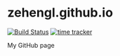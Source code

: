 # zehengl.github.io

[![Build Status](https://travis-ci.org/zehengl/zehengl.github.io.svg?branch=develop)](https://travis-ci.org/zehengl/zehengl.github.io)
[![time tracker](https://wakatime.com/badge/github/zehengl/zehengl.github.io.svg)](https://wakatime.com/badge/github/zehengl/zehengl.github.io)

My GitHub page
